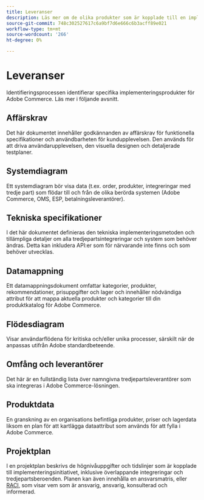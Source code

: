 ```yaml
---
title: Leveranser
description: Läs mer om de olika produkter som är kopplade till en implementering av Adobe Commerce.
source-git-commit: 748c302527617c6a9bf7d6e666c6b3acff89e021
workflow-type: tm+mt
source-wordcount: '266'
ht-degree: 0%

---
```



# Leveranser

Identifieringsprocessen identifierar specifika implementeringsprodukter för Adobe Commerce. Läs mer i följande avsnitt.

## Affärskrav

Det här dokumentet innehåller godkännanden av affärskrav för funktionella specifikationer och användbarheten för kundupplevelsen. Den används för att driva användarupplevelsen, den visuella designen och detaljerade testplaner.

## Systemdiagram

Ett systemdiagram bör visa data (t.ex. order, produkter, integreringar med tredje part) som flödar till och från de olika berörda systemen (Adobe Commerce, OMS, ESP, betalningsleverantörer).

## Tekniska specifikationer

I det här dokumentet definieras den tekniska implementeringsmetoden och tillämpliga detaljer om alla tredjepartsintegreringar och system som behöver ändras. Detta kan inkludera API:er som för närvarande inte finns och som behöver utvecklas.

## Datamappning

Ett datamappningsdokument omfattar kategorier, produkter, rekommendationer, prisuppgifter och lager och innehåller nödvändiga attribut för att mappa aktuella produkter och kategorier till din produktkatalog för Adobe Commerce.

## Flödesdiagram

Visar användarflödena för kritiska och/eller unika processer, särskilt när de anpassas utifrån Adobe standardbeteende.

## Omfång och leverantörer

Det här är en fullständig lista över namngivna tredjepartsleverantörer som ska integreras i Adobe Commerce-lösningen.

## Produktdata

En granskning av en organisations befintliga produkter, priser och lagerdata liksom en plan för att kartlägga dataattribut som används för att fylla i Adobe Commerce.

## Projektplan

I en projektplan beskrivs de högnivåuppgifter och tidslinjer som är kopplade till implementeringsinitiativet, inklusive överlappande integreringar och tredjepartsberoenden. Planen kan även innehålla en ansvarsmatris, eller [RACI](../planning/ownership.md), som visar vem som är ansvarig, ansvarig, konsulterad och informerad.
